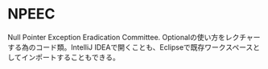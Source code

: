 # NPEEC
Null Pointer Exception Eradication Committee.
Optionalの使い方をレクチャーする為のコード類。IntelliJ IDEAで開くことも、Eclipseで既存ワークスペースとしてインポートすることもできる。